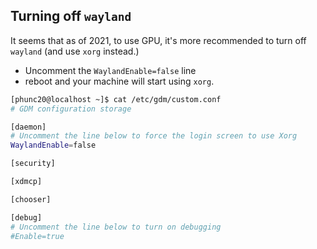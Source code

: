 ## Turning off `wayland`
It seems that as of 2021, to use GPU, it's more recommended to turn off `wayland` (and use `xorg` instead.)
- Uncomment the `WaylandEnable=false` line
- reboot
and your machine will start using `xorg`.
```bash
[phunc20@localhost ~]$ cat /etc/gdm/custom.conf
# GDM configuration storage

[daemon]
# Uncomment the line below to force the login screen to use Xorg
WaylandEnable=false

[security]

[xdmcp]

[chooser]

[debug]
# Uncomment the line below to turn on debugging
#Enable=true
```
